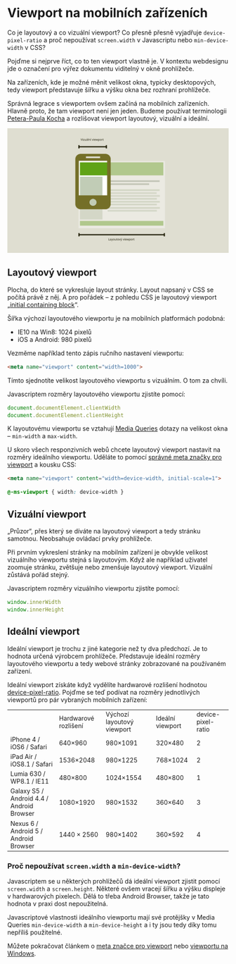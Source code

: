 # Viewport na mobilních zařízeních

Co je layoutový a co vizuální viewport? Co přesně přesně vyjadřuje `device-pixel-ratio` a proč nepoužívat `screen.width` v Javascriptu nebo `min-device-width` v CSS?

Pojďme si nejprve říct, co to ten viewport vlastně je. V kontextu webdesignu jde o označení pro výřez dokumentu viditelný v okně prohlížeče. 

Na zařízeních, kde je možné měnit velikost okna, typicky desktopových, tedy viewport představuje šířku a výšku okna bez rozhraní prohlížeče.

Správná legrace s viewportem ovšem začíná na mobilních zařízeních. Hlavně proto, že tam viewport není jen jeden. Budeme používat terminologii [Petera-Paula Kocha](http://www.quirksmode.org/mobile/metaviewport/) a rozlišovat viewport layoutový, vizuální a ideální.

![Layoutový a vizuální viewport](dist/images/original/viewport-layoutovy-vizualni.svg)

## Layoutový viewport

Plocha, do které se vykresluje layout stránky. Layout napsaný v CSS se počítá právě z něj. A pro pořádek – z pohledu CSS je layoutový viewport „[initial containing block](http://reference.sitepoint.com/css/containingblock)“.

Šířka výchozí layoutového viewportu je na mobilních platformách podobná:

* IE10 na Win8: 1024 pixelů 
* iOS a Android: 980 pixelů 

Vezměme například tento zápis ručního nastavení viewportu:

```html
<meta name="viewport" content="width=1000">
``` 

Tímto sjednotíte velikost layoutového viewportu s vizuálním. O tom za chvíli.

Javascriptem rozměry layoutového viewportu zjistíte pomocí: 

```javascript
document.documentElement.clientWidth
document.documentElement.clientHeight
```

K layoutovému viewportu se vztahují [Media Queries](css3-media-queries.md) dotazy na velikost okna – `min-width` a `max-width`.

U skoro všech responzivních webů chcete layoutový viewport nastavit na rozměry ideálního viewportu. Uděláte to pomocí [správné meta značky pro viewport](meta-viewport.md) a kousku CSS:

```html
<meta name="viewport" content="width=device-width, initial-scale=1">
```  

```css
@-ms-viewport { width: device-width }
``` 

## Vizuální viewport

„Průzor“, přes který se díváte na layoutový viewport a tedy stránku samotnou. Neobsahuje ovládací prvky prohlížeče.

Při prvním vykreslení stránky na mobilním zařízení je obvykle velikost vizuálního viewportu stejná s layoutovým. Když ale například uživatel zoomuje stránku, zvětšuje nebo zmenšuje layoutový viewport. Vizuální zůstává pořád stejný.

Javascriptem rozměry vizuálního viewportu zjistíte pomocí: 

```javascript
window.innerWidth
window.innerHeight
```

## Ideální viewport

Ideální viewport je trochu z jiné kategorie než ty dva předchozí. Je to hodnota určená výrobcem prohlížeče. Představuje ideální rozměry layoutového viewportu a tedy webové stránky zobrazované na používaném zařízení. 

Ideální viewport získáte když vydělíte hardwarové rozlišení hodnotou [device-pixel-ratio](css-pixel.md). Pojďme se teď podívat na rozměry jednotlivých viewportů pro pár vybraných mobilních zařízení:

<table>
  <tr>
    <td></td>
    <td>Hardwarové
rozlišení</td>
    <td>Výchozí layoutový viewport</td>
    <td>Ideální viewport</td>
    <td>device-pixel-ratio</td>
  </tr>
  <tr>
    <td>iPhone 4 
/ iOS6 
/ Safari</td>
    <td>640×960</td>
    <td>980×1091</td>
    <td>320×480</td>
    <td>2</td>
  </tr>
  <tr>
    <td>iPad Air 
/ iOS8.1 
/ Safari</td>
    <td>1536×2048</td>
    <td>980×1225</td>
    <td>768×1024</td>
    <td>2</td>
  </tr>
  <tr>
    <td>Lumia 630 
/ WP8.1 
/ IE11</td>
    <td>480×800</td>
    <td>1024×1554</td>
    <td>480×800</td>
    <td>1</td>
  </tr>
  <tr>
    <td>Galaxy S5 
/ Android 4.4 
/ Android Browser</td>
    <td>1080×1920</td>
    <td>980×1532</td>
    <td>360×640</td>
    <td>3</td>
  </tr>
  <tr>
    <td>Nexus 6 
/ Android 5 
/ Android Browser</td>
    <td>1440 × 2560</td>
    <td>980×1402</td>
    <td>360×592</td>
    <td>4</td>
  </tr>
</table>

### Proč nepoužívat `screen.width` a `min-device-width`?

Javascriptem se u některých prohlížečů dá ideální viewport zjistit pomocí `screen.width` a `screen.height`. Některé ovšem vracejí šířku a výšku displeje v hardwarových pixelech. Dělá to třeba Android Browser, takže je tato hodnota v praxi dost nepoužitelná. 

Javascriptové vlastnosti ideálního viewportu mají své protějšky v Media Queries `min-device-width` a `min-device-height` a i ty jsou tedy díky tomu nepříliš použitelné.

Můžete pokračovat článkem o [meta značce pro viewport](viewport-meta.md) nebo [viewportu na Windows](viewport-windows.md).
